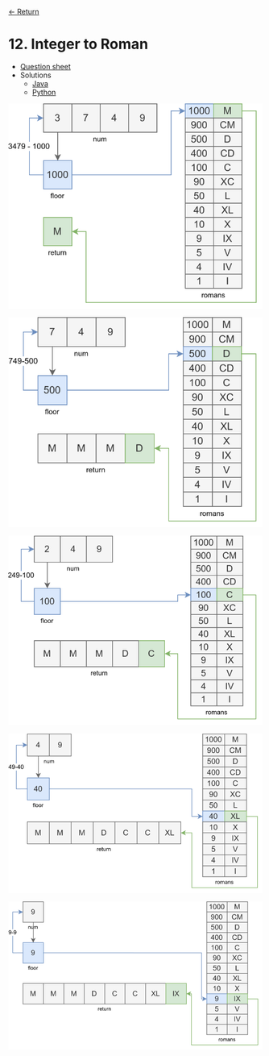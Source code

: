 [&larr; Return](https://hanggrian.github.io/grind-leetcode/)

# 12. Integer to Roman

- [Question sheet](https://leetcode.com/problems/integer-to-roman/)
- Solutions
  - [Java](https://github.com/hanggrian/grind-leetcode/blob/main/java/src/main/java/problems1_100/IntegerToRoman.java)
  - [Python](https://github.com/hanggrian/grind-leetcode/blob/main/python/src/problems1_100/integer_to_roman.py)

![](https://github.com/hanggrian/grind-leetcode/raw/assets/problems1-100/integer_to_roman1.svg)

![](https://github.com/hanggrian/grind-leetcode/raw/assets/problems1-100/integer_to_roman2.svg)

![](https://github.com/hanggrian/grind-leetcode/raw/assets/problems1-100/integer_to_roman3.svg)

![](https://github.com/hanggrian/grind-leetcode/raw/assets/problems1-100/integer_to_roman4.svg)

![](https://github.com/hanggrian/grind-leetcode/raw/assets/problems1-100/integer_to_roman5.svg)
